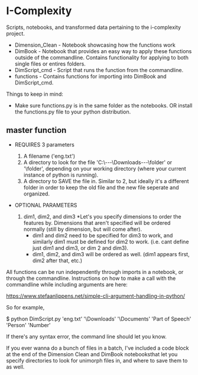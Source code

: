 # I-Complexity

Scripts, notebooks, and transformed data pertaining to the i-complexity project.

- Dimension_Clean - Notebook showcasing how the functions work
- DimBook - Notebook that provides an easy way to apply these functions outside of the commandline. Contains functionality for applying to both single files or entires folders.
- DimScript_cmd - Script that runs the function from the commandline.
- functions - Contains functions for importing into DimBook and DimScript_cmd.

Things to keep in mind:

- Make sure functions.py is in the same folder as the notebooks. OR install the functions.py file to your python distribution.

master function
---------------
- REQUIRES 3 parameters
	1. A filename ('eng.txt')
	2. A directory to look for the file 'C:\\---\Downloads\---\folder' or '\folder', depending on
	   your working directory (where your current instance of python is running).
	3. A directory to SAVE the file in. Similar to 2, but ideally it's a different folder in order
	   to keep the old file and the new file seperate and organized.

- OPTIONAL PARAMETERS
	1. dim1, dim2, and dim3
		*Let's you specify dimensions to order the features by. Dimensions that aren't specified
		 will be ordered normally (still by dimension, but will come after).
		* dim1 and dim2 need to be specified for dim3 to work, and similarly dim1 must be defined
		  for dim2 to work. (i.e. cant define just dim1 and dim3, or dim 2 and dim3).
		* dim1, dim2, and dim3 will be ordered as well. (dim1 appears first, dim2 after that, etc.)

All functions can be run independently through imports in a notebook, or through the commandline.
Instructions on how to make a call with the commandline while including arguments are here:

https://www.stefaanlippens.net/simple-cli-argument-handling-in-python/

So for example, 

$ python DimScript.py 'eng.txt' '\Downloads' '\Documents' 'Part of Speech' 'Person' 'Number'

If there's any syntax error, the command line should let you know.

If you ever wanna do a bunch of files in a batch, I've included a code block at the end of the Dimension Clean and DimBook 
notebooksthat let you specify directories to look for unimorph files in,
and where to save them to as well.


	
